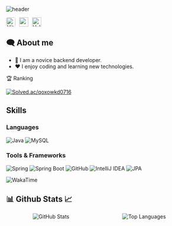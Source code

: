 ![header](https://capsule-render.vercel.app/api?type=Waving&height=200&text=BAE%20GYU%20TAE&fontColor=000000&color=gradient&animation=fadeIn)

<div align="left" style="display: flex; align-items: center; gap: 10px;">
  <!-- Visitor Badge -->
  <a href="https://hits.seeyoufarm.com">
    <img src="https://hits.seeyoufarm.com/api/count/incr/badge.svg?url=https%3A%2F%2Fgithub.com%2Fbaegyutae&count_bg=%23CFCFCF&title_bg=%23555555&icon=github.svg&icon_color=%23E7E7E7&title=visitors&edge_flat=false" alt="Hits" style="height: 25px; border-radius: 4px;"/>
  </a>

  <!-- Gmail Badge -->
  <a href="mailto:qoxowkd0716@gmail.com">
    <img src="https://img.shields.io/badge/qoxowkd0716%40gmail.com-D14836?style=for-the-badge&logo=gmail&logoColor=white&labelColor=D14836" alt="Gmail" style="height: 25px; text-transform: lowercase;"/>
  </a>

  <!-- Velog Badge -->
  <a href="https://velog.io/@qoxowkd0716/posts">
    <img src="https://img.shields.io/badge/Velog-20C997?style=for-the-badge&logo=velog&logoColor=white&labelColor=20C997" alt="Velog" style="height: 25px;"/>
  </a>
</div>

## 🗨️ About me

- 🌱 I am a novice backend developer.
- ❤️ I enjoy coding and learning new technologies.

🏆 Ranking

<a href="https://solved.ac/qoxowkd0716/">
  <img src="http://mazassumnida.wtf/api/v2/generate_badge?boj=qoxowkd0716" alt="Solved.ac/qoxowkd0716"/>
</a>

## Skills

### Languages
<div>
  <img src="https://img.shields.io/badge/Java-007396?style=flat-square&logo=java&logoColor=white&round=true" alt="Java"/>
  <img src="https://img.shields.io/badge/MySQL-4479A1?style=flat-square&logo=mysql&logoColor=white&round=true" alt="MySQL"/>
</div>

### Tools & Frameworks
<div>
  <img src="https://img.shields.io/badge/Spring-6DB33F?style=flat-square&logo=spring&logoColor=white&round=true" alt="Spring"/>
  <img src="https://img.shields.io/badge/Spring%20Boot-6DB33F?style=flat-square&logo=spring-boot&logoColor=white&round=true" alt="Spring Boot"/>
  <img src="https://img.shields.io/badge/GitHub-181717?style=flat-square&logo=github&logoColor=white&round=true" alt="GitHub"/>
  <img src="https://img.shields.io/badge/IntelliJ%20IDEA-000000?style=flat-square&logo=intellij-idea&logoColor=white&round=true" alt="IntelliJ IDEA"/>
  <img src="https://img.shields.io/badge/JPA-007396?style=flat-square&logo=hibernate&logoColor=white&round=true" alt="JPA"/>
</div>

![WakaTime](https://github-readme-stats.vercel.app/api/wakatime?username=qoxowkd0716&api_key=waka_337cf78d-dec9-4d45-b26f-d452ec031463)

## 📊 Github Stats 📈

<div style="display: flex; justify-content: space-around; align-items: center;">
  <img src="https://github-readme-stats.vercel.app/api?username=baegyutae&show_icons=true&theme=dark&bg_color=000000&text_color=ffffff&title_color=ffffff&icon_color=ffffff" alt="GitHub Stats"/>
  <img src="https://github-readme-stats.vercel.app/api/top-langs/?username=baegyutae&layout=compact&theme=dark&bg_color=000000&text_color=ffffff" alt="Top Languages"/>
</div>
